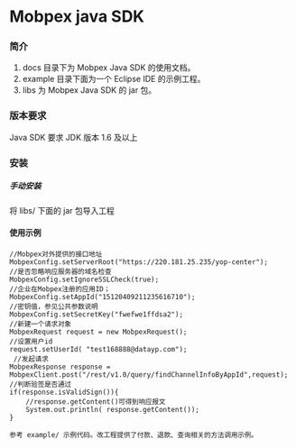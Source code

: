 Mobpex java SDK
============

### 简介
 1. docs 目录下为 Mobpex Java SDK 的使用文档。
 2. example 目录下面为一个 Eclipse IDE 的示例工程。
 3. libs 为 Mobpex Java SDK 的 jar 包。


### 版本要求

Java SDK 要求 JDK 版本 1.6 及以上
  
### 安装

##### 手动安装
将 libs/ 下面的 jar 包导入工程

    
#### 使用示例	
    //Mobpex对外提供的接口地址
    MobpexConfig.setServerRoot("https://220.181.25.235/yop-center"); 
    //是否忽略响应服务器的域名检查
	MobpexConfig.setIgnoreSSLCheck(true);     
	//企业在Mobpex注册的应用ID；
	MobpexConfig.setAppId("15120409211235616710");   
	//密钥值，参见公共参数说明  
    MobpexConfig.setSecretKey("fwefwe1ffdsa2");  
    //新建一个请求对象
    MobpexRequest request = new MobpexRequest();                     
	//设置用户id
	request.setUserId( "test168888@datayp.com");   
	 //发起请求                 
	MobpexResponse response = MobpexClient.post("/rest/v1.0/query/findChannelInfoByAppId",request);
	//判断验签是否通过
	if(response.isValidSign()){
		//response.getContent()可得到响应报文
		System.out.println( response.getContent());               
	}
    
    参考 example/ 示例代码。改工程提供了付款、退款、查询相关的方法调用示例。
